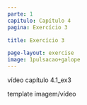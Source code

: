```yaml
---
parte: 1
capitulo: Capítulo 4
pagina: Exercício 3

title: Exercício 3

page-layout: exercise
image: 1pulsacao+galope
---
```

vídeo capítulo 4.1_ex3

template imagem/vídeo
